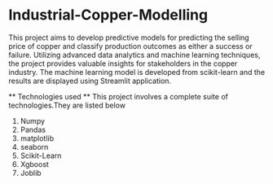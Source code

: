 # Industrial-Copper-Modelling
This project aims to develop predictive models for predicting the selling price of copper and classify production outcomes as either a success or failure. Utilizing advanced data analytics and machine learning techniques, the project provides valuable insights for stakeholders in the copper industry. The machine learning model is developed from scikit-learn and the results are displayed using Streamlit application.

** Technologies used **
This project involves a complete suite of technologies.They are listed below
1. Numpy
2. Pandas
3. matplotlib
4. seaborn
5. Scikit-Learn
6. Xgboost
7. Joblib

